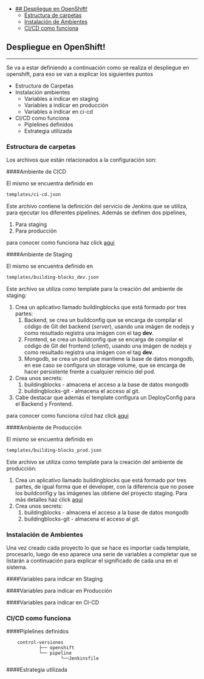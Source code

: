 

<!-- toc -->

- [## Despliegue en OpenShift!](#-despliegue-en-openshift)
  - [Estructura de carpetas](#estructura-de-carpetas)
  - [Instalación de Ambientes](#instalación-de-ambientes)
  - [CI/CD como funciona](#cicd-como-funciona)

<!-- tocstop -->

## Despliegue en OpenShift!
-----------------

Se va a estar definiendo a continuación como se realiza el despliegue en openshift, para eso se van a explicar los siguientes puntos
- Estructura de Carpetas
- Instalación  ambientes
  * Variables a indicar en staging
  * Variables a indicar en producción
  * Variables a indicar en ci-cd
- CI/CD como funciona
  * Piplelines definidos
  * Estrategia utilizada


### Estructura de carpetas

Los archivos que están relacionados a la configuración son:

####Ambiente de CICD

El mismo se encuentra definido en

```bash
templates/ci-cd.json
```

Este archivo contiene la definición del servicio de Jenkins que se utiliza, para ejecutar los diferentes pipelines.
Además se definen dos pipelines,
1) Para staging
2) Para producción

para conocer como funciona haz click [aqui](#ci/cd-como-funciona)

####Ambiente de Staging

El mismo se encuentra definido en

```bash
templates/building-blocks_dev.json
```

Este archivo se utiliza como template para la creación del ambiente de staging:
1) Crea un aplicativo llamado buildingblocks que está formado por tres partes:
   1) Backend, se crea un buildconfig que se encarga de compilar el código de Git del backend (_server_), usando una imágen de nodejs y como resultado registra una imágen con el tag **dev**. 
   2) Frontend, se crea un buildconfig que se encarga de compilar el código de Git del frontend (_client_), usando una imágen de nodejs y como resultado registra una imágen con el tag **dev**. 
   3) Mongodb, se crea un pod que mantiene la base de datos mongodb, en ese caso se configura un storage volume, que se encarga de hacer persistente frente a cualquier reinicio del pod.
2) Crea unos secrets:
   1) buildingblocks - almacena el acceso a la base de datos mongodb
   2) buildingblocks-git - almacena el acceso al git.
3) Cabe destacar que además el template configura un DeployConfig para el Backend y Frontend.


para conocer como funciona ci/cd haz click [aqui](#ci/cd-como-funciona)


####Ambiente de Producción

El mismo se encuentra definido en

```bash
templates/building-blocks_prod.json
```

Este archivo se utiliza como template para la creación del ambiente de producción:
1) Crea un aplicativo llamado buildingblocks que está formado por tres partes, de igual forma que el developer, con la diferencia que no posee los buildconfig y las imágenes las obtiene del proyecto staging. Para más detalles haz click [aqui](#ci/cd-como-funciona)
2) Crea unos secrets:
   1) buildingblocks - almacena el acceso a la base de datos mongodb
   2) buildingblocks-git - almacena el acceso al git.

### Instalación de Ambientes

Una vez creado cada proyecto lo que se hace es importar cada template, procesarlo, luego de eso aparece una serie de variables a completar que se listarán a continuación para explicar el significado de cada una en el sistema.


####Variables para indicar en Staging



####Variables para indicar en Producción



####Variables para indicar en CI-CD

### CI/CD como funciona

####Piplelines definidos

        control-versiones
                ├── openshift
                └── pipeline
                        └──Jenkinsfile

####Estrategia utilizada



